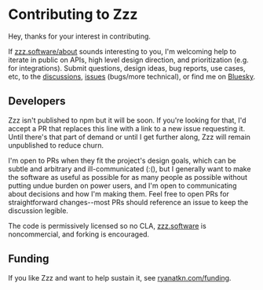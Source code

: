 # Contributing to Zzz

Hey, thanks for your interest in contributing.

If [zzz.software/about](https://zzz.software/about/) sounds interesting to you,
I'm welcoming help to iterate in public on APIs, high level design direction,
and prioritization (e.g. for integrations).
Submit questions, design ideas, bug reports, use cases, etc,
to the [discussions](https://github.com/ryanatkn/zzz/discussions),
[issues](https://github.com/ryanatkn/zzz/issues) (bugs/more technical),
or find me on [Bluesky](https://bsky.app/profile/ryanatkn.com).

## Developers

Zzz isn't published to npm but it will be soon.
If you're looking for that, I'd accept a PR that replaces this line with a link to a new issue requesting it. Until there's that part of demand or until I get further along, Zzz will remain unpublished to reduce churn.

I'm open to PRs when they fit the project's design goals, which can be subtle and arbitrary
and ill-communicated (:(), but I generally want to make the software as useful as possible
for as many people as possible without putting undue burden on power users,
and I'm open to communicating about decisions and how I'm making them.
Feel free to open PRs for straightforward changes--most PRs should reference an issue
to keep the discussion legible.

The code is permissively licensed so no CLA,
[zzz.software](https://www.zzz.software/) is noncommercial,
and forking is encouraged.

## Funding

If you like Zzz and want to help sustain it,
see [ryanatkn.com/funding](https://www.ryanatkn.com/funding).
